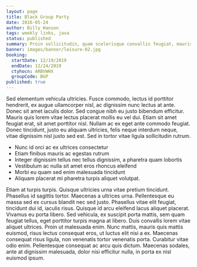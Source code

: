 ```yaml
---
layout: page
title: Black Group Party
date: 2016-05-24
author: Billy Hanson
tags: weekly links, java
status: published
summary: Proin sollicitudin, quam scelerisque convallis feugiat, mauris mi hendrerit nunc.
banner: images/banner/leisure-02.jpg
booking:
  startDate: 12/19/2019
  endDate: 12/24/2019
  ctyhocn: ARBVWHX
  groupCode: BGP
published: true
---
```

Sed elementum vehicula ultricies. Fusce commodo, lectus id porttitor hendrerit, ex augue ullamcorper nisl, ac dignissim nunc lectus at ante. Donec sit amet iaculis dolor. Sed congue nibh eu justo bibendum efficitur. Mauris quis lorem vitae lectus placerat mollis eu vel dui. Etiam sit amet feugiat erat, sit amet porttitor nisl. Nullam ac ex eget ante commodo feugiat. Donec tincidunt, justo eu aliquam ultricies, felis neque interdum neque, vitae dignissim nisl justo sed est. Sed in tortor vitae ligula sollicitudin rutrum.

* Nunc id orci ac ex ultrices consectetur
* Etiam finibus mauris ac egestas rutrum
* Integer dignissim tellus nec tellus dignissim, a pharetra quam lobortis
* Vestibulum ac nulla sit amet eros rhoncus eleifend
* Morbi eu quam sed enim malesuada tincidunt
* Aliquam placerat mi pharetra turpis aliquet volutpat.

Etiam at turpis turpis. Quisque ultricies urna vitae pretium tincidunt. Phasellus id sagittis tortor. Maecenas a ultrices urna. Pellentesque eu massa sed ex cursus blandit nec sed justo. Phasellus vitae elit feugiat, tincidunt dui id, iaculis risus. Quisque id arcu eleifend lacus aliquet placerat. Vivamus eu porta libero. Sed vehicula, ex suscipit porta mattis, sem quam feugiat tellus, eget porttitor turpis magna at libero. Duis convallis lorem vitae aliquet ultrices. Proin ut malesuada enim. Nunc mattis, mauris quis mattis euismod, risus lectus consequat eros, ut luctus elit nisi a ex. Maecenas consequat risus ligula, non venenatis tortor venenatis porta. Curabitur vitae odio enim. Pellentesque consequat ac arcu quis dictum. Maecenas sodales, ante at dignissim malesuada, dolor nisi efficitur nulla, in porta ex nisl euismod ipsum.
